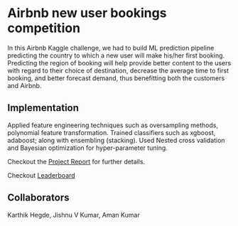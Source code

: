 # Airbnb new user bookings competition


In this Airbnb Kaggle challenge, we had to build ML prediction pipeline predicting the country to which a new user will make his/her  first booking. Predicting the region of booking will help provide better content to the users with regard to their choice of destination, decrease the average time to first booking, and better forecast demand, thus benefitting both the customers and Airbnb.

## Implementation
Applied feature engineering techniques such as oversampling methods, polynomial feature transformation. Trained classifiers such as xgboost, adaboost; along with ensembling (stacking). Used Nested cross validation and Bayesian optimization for hyper-parameter tuning.

Checkout the [Project Report](Project_Report.pdf) for further details.

Checkout [Leaderboard](https://www.kaggle.com/c/airbnb-new-user/leaderboard)

## Collaborators
Karthik Hegde, Jishnu V Kumar, Aman Kumar
